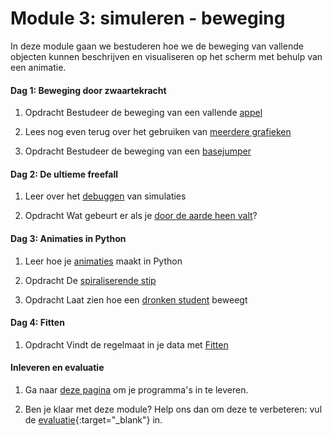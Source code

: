 # Module 3: simuleren - beweging 

In deze module gaan we bestuderen hoe we de beweging van vallende objecten kunnen beschrijven en visualiseren op het scherm met behulp van een animatie.

#### Dag 1: Beweging door zwaartekracht

1. <span class="badge badge-primary">Opdracht</span> Bestudeer de beweging van een vallende [appel](/beweging/appel)

2. Lees nog even terug over het gebruiken van [meerdere grafieken](/technieken/plot)

3. <span class="badge badge-primary">Opdracht</span> Bestudeer de beweging van een [basejumper](/beweging/basejump)

#### Dag 2: De ultieme freefall

1. Leer over het [debuggen](/python/debuggen) van simulaties

2. <span class="badge badge-primary">Opdracht</span> Wat gebeurt er als je [door de aarde heen valt](/beweging/freefall)?

#### Dag 3: Animaties in Python

1. Leer hoe je [animaties](/python/animaties) maakt in Python

2. <span class="badge badge-primary">Opdracht</span> De [spiraliserende stip](/beweging/stip)

3. <span class="badge badge-primary">Opdracht</span> Laat zien hoe een [dronken student](/beweging/student) beweegt

#### Dag 4: Fitten

1. <span class="badge badge-primary">Opdracht</span> Vindt de regelmaat in je data met [Fitten](/beweging/fitten)

#### Inleveren en evaluatie

1. Ga naar [deze pagina](/beweging/inleveren) om je programma's in te leveren.

2. Ben je klaar met deze module? Help ons dan om deze te verbeteren: vul de [evaluatie](https://goo.gl/forms/bMEPwmQeLxMZ13qE2){:target="_blank"} in.
